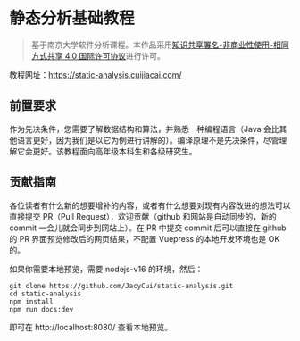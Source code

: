 # 静态分析基础教程

> 基于南京大学软件分析课程。本作品采用<a rel="license" href="http://creativecommons.org/licenses/by-nc-sa/4.0/">知识共享署名-非商业性使用-相同方式共享 4.0 国际许可协议</a>进行许可。

教程网址：https://static-analysis.cuijiacai.com/

## 前置要求

作为先决条件，您需要了解数据结构和算法，并熟悉一种编程语言（Java 会比其他语言更好，因为我们是以它为例进行讲解的）。编译原理不是先决条件，尽管理解它会更好。该教程面向高年级本科生和各级研究生。

## 贡献指南

各位读者有什么新的想要增补的内容，或者有什么想要对现有内容改进的想法可以直接提交 PR（Pull Request），欢迎贡献（github 和网站是自动同步的，新的 commit 一会儿就会同步到网站上）。在 PR 中提交 commit 后可以直接在 github 的 PR 界面预览修改后的网页结果，不配置 Vuepress 的本地开发环境也是 OK 的。

如果你需要本地预览，需要 nodejs-v16 的环境，然后：

```
git clone https://github.com/JacyCui/static-analysis.git
cd static-analysis
npm install
npm run docs:dev
```

即可在 http://localhost:8080/ 查看本地预览。


